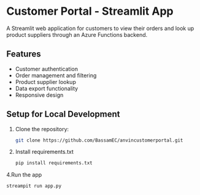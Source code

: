 # Customer Portal - Streamlit App

A Streamlit web application for customers to view their orders and look up product suppliers through an Azure Functions backend.

## Features

- Customer authentication
- Order management and filtering
- Product supplier lookup
- Data export functionality
- Responsive design

## Setup for Local Development

1. Clone the repository:
   ```bash
   git clone https://github.com/BassamEC/anvincustomerportal.git
3. Install requirements.txt
   ```bash
   pip install requirements.txt

4.Run the app
   ```bash
   streampit run app.py
